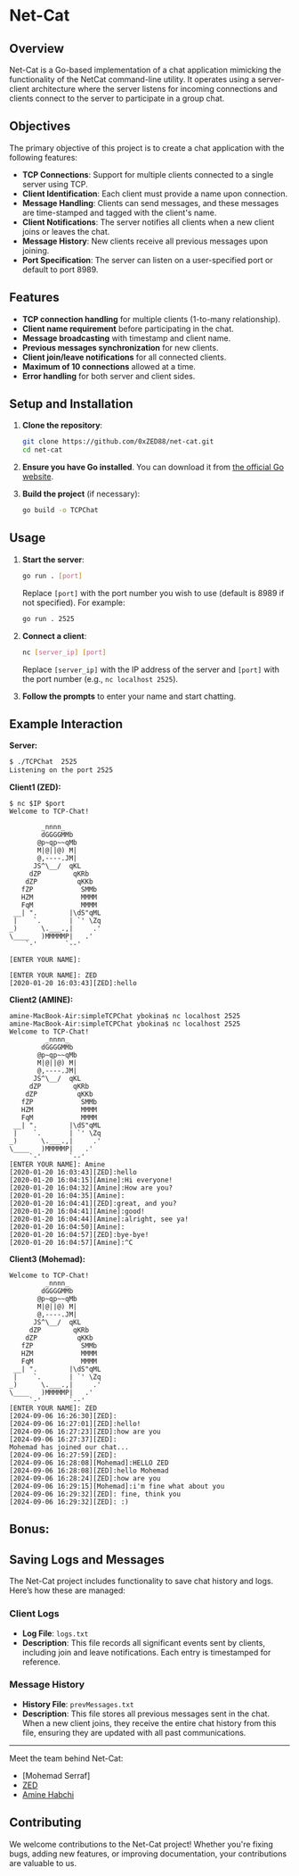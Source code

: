 # Net-Cat

## Overview

Net-Cat is a Go-based implementation of a chat application mimicking the functionality of the NetCat command-line utility. It operates using a server-client architecture where the server listens for incoming connections and clients connect to the server to participate in a group chat.

## Objectives

The primary objective of this project is to create a chat application with the following features:

- **TCP Connections**: Support for multiple clients connected to a single server using TCP.
- **Client Identification**: Each client must provide a name upon connection.
- **Message Handling**: Clients can send messages, and these messages are time-stamped and tagged with the client's name.
- **Client Notifications**: The server notifies all clients when a new client joins or leaves the chat.
- **Message History**: New clients receive all previous messages upon joining.
- **Port Specification**: The server can listen on a user-specified port or default to port 8989.

## Features

- **TCP connection handling** for multiple clients (1-to-many relationship).
- **Client name requirement** before participating in the chat.
- **Message broadcasting** with timestamp and client name.
- **Previous messages synchronization** for new clients.
- **Client join/leave notifications** for all connected clients.
- **Maximum of 10 connections** allowed at a time.
- **Error handling** for both server and client sides.

## Setup and Installation

1. **Clone the repository**:
    ```bash
    git clone https://github.com/0xZED88/net-cat.git
    cd net-cat
    ```

2. **Ensure you have Go installed**. You can download it from [the official Go website](https://golang.org/dl/).


3. **Build the project** (if necessary):
    ```bash
    go build -o TCPChat
    ```

## Usage

1. **Start the server**:
    ```bash
    go run . [port]
    ```
   Replace `[port]` with the port number you wish to use (default is 8989 if not specified). For example:
    ```bash
    go run . 2525
    ```

2. **Connect a client**:
    ```bash
    nc [server_ip] [port]
    ```
   Replace `[server_ip]` with the IP address of the server and `[port]` with the port number (e.g., `nc localhost 2525`).

3. **Follow the prompts** to enter your name and start chatting.

## Example Interaction

**Server:**
```bash
$ ./TCPChat  2525
Listening on the port 2525
```

**Client1 (ZED):**
```
$ nc $IP $port
Welcome to TCP-Chat!

        _nnnn_
        dGGGGMMb
       @p~qp~~qMb
       M|@||@) M|
       @,----.JM|
      JS^\__/  qKL
     dZP        qKRb
    dZP          qKKb
   fZP            SMMb
   HZM            MMMM
   FqM            MMMM
 __| ".        |\dS"qML
 |    `.       | `' \Zq
_)      \.___.,|     .'
\____   )MMMMMP|   .'
    `-'       `--'

[ENTER YOUR NAME]:

[ENTER YOUR NAME]: ZED
[2020-01-20 16:03:43][ZED]:hello

```

**Client2 (AMINE):**

```
amine-MacBook-Air:simpleTCPChat ybokina$ nc localhost 2525
amine-MacBook-Air:simpleTCPChat ybokina$ nc localhost 2525
Welcome to TCP-Chat!
         _nnnn_
        dGGGGMMb
       @p~qp~~qMb
       M|@||@) M|
       @,----.JM|
      JS^\__/  qKL
     dZP        qKRb
    dZP          qKKb
   fZP            SMMb
   HZM            MMMM
   FqM            MMMM
 __| ".        |\dS"qML
 |    `.       | `' \Zq
_)      \.___.,|     .'
\____   )MMMMMP|   .'
     `-'       `--'
[ENTER YOUR NAME]: Amine
[2020-01-20 16:03:43][ZED]:hello
[2020-01-20 16:04:15][Amine]:Hi everyone!
[2020-01-20 16:04:32][Amine]:How are you?
[2020-01-20 16:04:35][Amine]:
[2020-01-20 16:04:41][ZED]:great, and you?
[2020-01-20 16:04:41][Amine]:good!
[2020-01-20 16:04:44][Amine]:alright, see ya!
[2020-01-20 16:04:50][Amine]:
[2020-01-20 16:04:57][ZED]:bye-bye!
[2020-01-20 16:04:57][Amine]:^C

```

**Client3 (Mohemad):**
```
Welcome to TCP-Chat!
         _nnnn_
        dGGGGMMb
       @p~qp~~qMb
       M|@||@) M|
       @,----.JM|
      JS^\__/  qKL
     dZP        qKRb
    dZP          qKKb
   fZP            SMMb
   HZM            MMMM
   FqM            MMMM
 __| ".        |\dS"qML
 |    `.       | `' \Zq
_)      \.___.,|     .'
\____   )MMMMMP|   .'
     `-'       `--'
[ENTER YOUR NAME]: ZED
[2024-09-06 16:26:30][ZED]:
[2024-09-06 16:27:01][ZED]:hello!
[2024-09-06 16:27:23][ZED]:how are you     
[2024-09-06 16:27:37][ZED]:
Mohemad has joined our chat...
[2024-09-06 16:27:59][ZED]:
[2024-09-06 16:28:08][Mohemad]:HELLO ZED
[2024-09-06 16:28:08][ZED]:hello Mohemad
[2024-09-06 16:28:24][ZED]:how are you     
[2024-09-06 16:29:15][Mohemad]:i'm fine what about you
[2024-09-06 16:29:32][ZED]: fine, think you
[2024-09-06 16:29:32][ZED]: :)

```

## Bonus:
## Saving Logs and Messages

The Net-Cat project includes functionality to save chat history and logs. Here’s how these are managed:

### Client Logs

- **Log File**: `logs.txt`
- **Description**: This file records all significant events sent by clients, including join and leave notifications. Each entry is timestamped for reference.

### Message History

- **History File**: `prevMessages.txt`
- **Description**: This file stores all previous messages sent in the chat. When a new client joins, they receive the entire chat history from this file, ensuring they are updated with all past communications.

---

Meet the team behind Net-Cat:

- [Mohemad Serraf]
- [ZED](https://github.com/0xZED88)
- [Amine Habchi](https://github.com/aminehabchi)



## Contributing

We welcome contributions to the Net-Cat project! Whether you're fixing bugs, adding new features, or improving documentation, your contributions are valuable to us.
